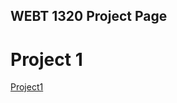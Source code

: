 ## WEBT 1320 Project Page
 
<h1> Project 1 </h1>

<a href="Project1/index.html" target="_blank">Project1</a> 